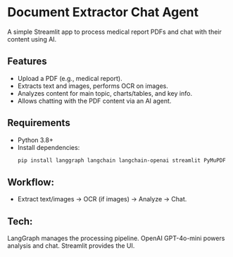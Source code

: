 # Document Extractor Chat Agent

A simple Streamlit app to process medical report PDFs and chat with their content using AI.

## Features
- Upload a PDF (e.g., medical report).
- Extracts text and images, performs OCR on images.
- Analyzes content for main topic, charts/tables, and key info.
- Allows chatting with the PDF content via an AI agent.

## Requirements
- Python 3.8+
- Install dependencies:
  ```bash
  pip install langgraph langchain langchain-openai streamlit PyMuPDF pytesseract pillow python-dotenv

## Workflow:
- Extract text/images → OCR (if images) → Analyze → Chat.
## Tech:
LangGraph manages the processing pipeline.
OpenAI GPT-4o-mini powers analysis and chat.
Streamlit provides the UI.
